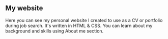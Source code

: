 ## My website

Here you can see my personal website I created to use as a CV or portfolio during job search.
It's written in HTML & CSS.
You can learn about my background and skills using About me section.
